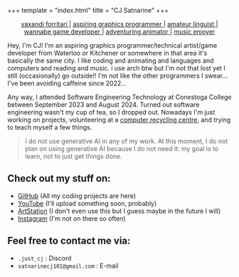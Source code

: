 +++
template = "index.html"
title = "CJ Satnarine"
+++
<center> <p> <a id="vaxandi_forritari" href="/projects/vaxandi_forritari/"> vaxandi forritari </a> |  <a id="aspiring_graphics_programmer" href="/projects/aspiring_graphics_programmer/"> aspiring graphics programmer </a> |  <a id="amateur_linguist" href="/projects/amateur_linguist/"> amateur linguist </a> | <a id="wannabe_game_developer" href="/projects/wannabe_game_developer/"> wannabe game developer </a> | <a id="adventuring_animator" href="/projects/adventuring_animator/"> adventuring animator </a> | <a id="music_enjoyer" href="/projects/music_enjoyer/">music enjoyer </a> </p> </center>

Hey, I'm CJ! I'm an aspiring graphics programmer/technical artist/game developer from Waterloo or Kitchener or somewhere in that area it's basically the same city. I like coding and animating and languages and computers and reading and music. i use arch btw but I'm not that lost yet I still (occasionally) go outside!! I'm not like the other programmers I swear... I've been avoiding caffeine since 2022...

Any way, I attended Software Engineering Technology at Conestoga College between September 2023 and August 2024. Turned out software engineering wasn't my cup of tea, so I dropped out. Nowadays I'm just working on projects, volunteering at a [computer recycling centre](https://www.theworkingcentre.org/projects/computer-recycling/), and trying to teach myself a few things.

> I do not use generative AI in any of my work. At this moment, I do not plan on using generative AI because I do not need it: my goal is to learn, not to just get things done.

## Check out my stuff on: 
- [GitHub](https://github.com/CJSatnarine) (All my coding projects are here)
- [YouTube](https://www.youtube.com/@CJSatnarine) (I'll upload something soon, probably)
- [ArtStation](https://www.artstation.com/cjsatnarine) (I don't even use this but I guess maybe in the future I will)
- [Instagram](https://www.instagram.com/cjsatnarine/) (I'm not on there so often)
## Feel free to contact me via:
- `.just_cj` : Discord
- `satnarinecj101@gmail.com` : E-mail
<canvas id="rendering_canvas"/>

